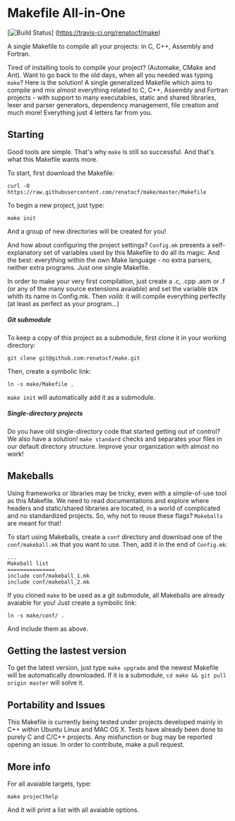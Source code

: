 Makefile All-in-One
=====================

[![Build Status](https://travis-ci.org/renatocf/make.svg?branch=master)]
                (https://travis-ci.org/renatocf/make)

A single Makefile to compile all your projects: in C, C++, Assembly
and Fortran.

Tired of installing tools to compile your project? (Automake, CMake
and Ant). Want to go back to the old days, when all you needed was typing 
`make`? Here is the solution! A single generalized Makefile which aims 
to compile and mix almost everything related to C, C++, Assembly and 
Fortran projects - with support to many executables, static and shared 
libraries, lexer and parser generators, dependency management, file
creation and much more! Everything just 4 letters far from you.

## Starting ##

Good tools are simple. That's why `make` is still so successful. And
that's what this Makefile wants more.

To start, first download the Makefile:

    curl -O https://raw.githubusercontent.com/renatocf/make/master/Makefile

To begin a new project, just type:

    make init

And a group of new directories will be created for you!

And how about configuring the project settings? `Config.mk` presents a
self-explanatory set of variables used by this Makefile to do all its
magic. And the best: everything within the own Make language - no 
extra parsers, neither extra programs. Just one single Makefile.

In order to make your very first compilation, just create a .c, .cpp
.asm or .f (or any of the many source extensions avaiable) and set the 
variable `BIN` whith its name in Config.mk. Then  *voilà*: it will
compile everything perfectly (at least as perfect as your program...)

##### Git submodule #####

To keep a copy of this project as a submodule, first clone it in your
working directory:

    git clone git@github.com:renatocf/make.git

Then, create a symbolic link:

    ln -s make/Makefile .

`make init` will automatically add it as a submodule.

##### Single-directory projects #####

Do you have old single-directory code that started getting out of
control? We also have a solution! `make standard` checks and separates 
your files in our default directory structure. Improve your organization
with almost no work!

## Makeballs ##

Using frameworks or libraries may be tricky, even with a simple-of-use
tool as this Makefile. We need to read documentations and explore where
headers and static/shared libraries are located, in a world of 
complicated and no standardized projects. So, why not to reuse these 
flags? `Makeballs` are meant for that! 

To start using Makeballs, create a `conf` directory and download one
of the `conf/makeball.mk` that you want to use. Then, add it in the end
of `Config.mk`:

    ...
    Makeball list
    ===============
    include conf/makeball_1.mk
    include conf/makeball_2.mk

If you cloned `make` to be used as a git submodule, all Makeballs are 
already avaiable for you! Just create a symbolic link:

    ln -s make/conf/ .

And include them as above.

## Getting the lastest version ##

To get the latest version, just type `make upgrade` and the newest 
Makefile will be automatically downloaded. If it is a submodule,
`cd make && git pull origin master` will solve it.

## Portability and Issues ##

This Makefile is currently being tested under projects developed mainly
in C++ within Ubuntu Linux and MAC OS X. Tests have already been done
to purely C and C/C++ projects. Any misfunction or bug may be reported 
opening an issue. In order to contribute, make a pull request.

## More info ##

For all avaiable targets, type:

    make projecthelp

And it will print a list with all avaiable options.

